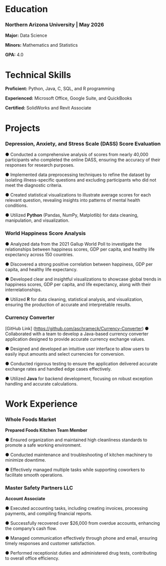 # Education
### Northern Arizona University   |   May 2026
**Major:** Data Science

**Minors:** Mathematics and Statistics

**GPA:** 4.0



# Technical Skills
**Proficient:** Python, Java, C, SQL, and R programming

**Experienced:** Microsoft Office, Google Suite, and QuickBooks

**Certified:** SolidWorks and Revit Associate



# Projects
### Depression, Anxiety, and Stress Scale (DASS) Score Evaluation
● Conducted a comprehensive analysis of scores from nearly 40,000 participants who completed the online DASS, ensuring the accuracy of their responses for research purposes.

● Implemented data preprocessing techniques to refine the dataset by isolating illness-specific questions and excluding participants who did not meet the diagnostic criteria.

● Created statistical visualizations to illustrate average scores for each relevant question, revealing insights into patterns of mental health conditions.

● Utilized **Python** (Pandas, NumPy, Matplotlib) for data cleaning, manipulation, and visualization.


### World Happiness Score Analysis
● Analyzed data from the 2021 Gallup World Poll to investigate the relationships between happiness scores, GDP per capita, and healthy life expectancy across 150 countries.

● Discovered a strong positive correlation between happiness, GDP per capita, and healthy life expectancy.

● Developed clear and insightful visualizations to showcase global trends in happiness scores, GDP per capita, and life expectancy, along with their interrelationships.

● Utilized **R** for data cleaning, statistical analysis, and visualization, ensuring the production of accurate and interpretable results.


### Currency Converter
[GitHub Link] (https://github.com/aschrameck/Currency-Converter)
● Collaborated with a team to develop a Java-based currency converter application designed to provide accurate currency exchange values.

● Designed and developed an intuitive user interface to allow users to easily input amounts and select currencies for conversion.

● Conducted rigorous testing to ensure the application delivered accurate exchange rates and handled edge cases effectively.

● Utilized **Java** for backend development, focusing on robust exception handling and accurate calculations.



# Work Experience
### Whole Foods Market 
**Prepared Foods Kitchen Team Member**

● Ensured organization and maintained high cleanliness standards to promote a safe working environment.

● Conducted maintenance and troubleshooting of kitchen machinery to minimize downtime.

● Effectively managed multiple tasks while supporting coworkers to facilitate smooth operations.


### Master Safety Partners LLC 
**Account Associate**

● Executed accounting tasks, including creating invoices, processing payments, and compiling financial reports.

● Successfully recovered over $26,000 from overdue accounts, enhancing the company’s cash flow.

● Managed communication effectively through phone and email, ensuring timely responses and customer satisfaction.

● Performed receptionist duties and administered drug tests, contributing to overall office efficiency.

